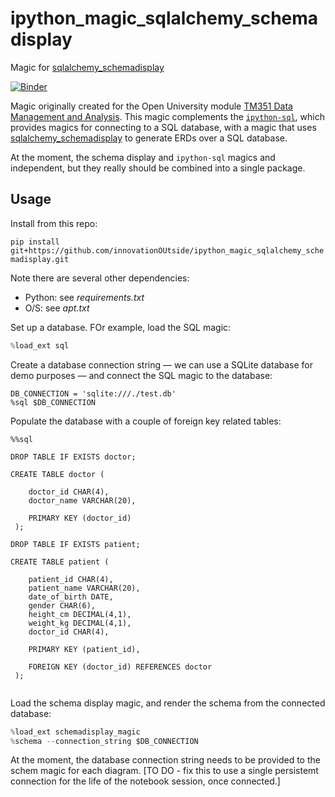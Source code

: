 # ipython_magic_sqlalchemy_schemadisplay
Magic for [sqlalchemy_schemadisplay](https://github.com/fschulze/sqlalchemy_schemadisplay)

[![Binder](https://mybinder.org/badge_logo.svg)](https://mybinder.org/v2/gh/innovationOUtside/ipython_magic_sqlalchemy_schemadisplay/master?filepath=notebooks/SchemaDemo.ipynb)

Magic originally created for the Open University module [TM351 Data Management and Analysis](http://www.open.ac.uk/courses/modules/tm351). This magic complements the [`ipython-sql`](https://github.com/catherinedevlin/ipython-sql), which provides magics for connecting to a SQL database, with a magic that uses [sqlalchemy_schemadisplay](https://github.com/fschulze/sqlalchemy_schemadisplay) to generate ERDs over a SQL database.

At the moment, the schema display and `ipython-sql` magics and independent, but they really should be combined into a single package.

## Usage


Install from this repo:

`pip install git+https://github.com/innovationOUtside/ipython_magic_sqlalchemy_schemadisplay.git`

Note there are several other dependencies:

- Python: see *requirements.txt*
- O/S: see *apt.txt*

Set up a database. FOr example, load the SQL magic:

```python
%load_ext sql
```

Create a database connection string — we can use a SQLite database for demo purposes — and connect the SQL magic to the database:

```
DB_CONNECTION = 'sqlite:///./test.db'
%sql $DB_CONNECTION
```

Populate the database with a couple of foreign key related tables:

```
%%sql

DROP TABLE IF EXISTS doctor;

CREATE TABLE doctor (
    
    doctor_id CHAR(4),
    doctor_name VARCHAR(20),
    
    PRIMARY KEY (doctor_id)
 );

DROP TABLE IF EXISTS patient;

CREATE TABLE patient (
    
    patient_id CHAR(4),
    patient_name VARCHAR(20),
    date_of_birth DATE,
    gender CHAR(6),
    height_cm DECIMAL(4,1),
    weight_kg DECIMAL(4,1),
    doctor_id CHAR(4),
    
    PRIMARY KEY (patient_id),
    
    FOREIGN KEY (doctor_id) REFERENCES doctor
 );
 
```

Load the schema display magic, and render the schema from the connected database:
```python
%load_ext schemadisplay_magic
%schema --connection_string $DB_CONNECTION
```

At the moment, the database connection string needs to be provided to the schem magic for each diagram. [TO DO - fix this to use a single persistemt connection for the life of the notebook session, once connected.]
